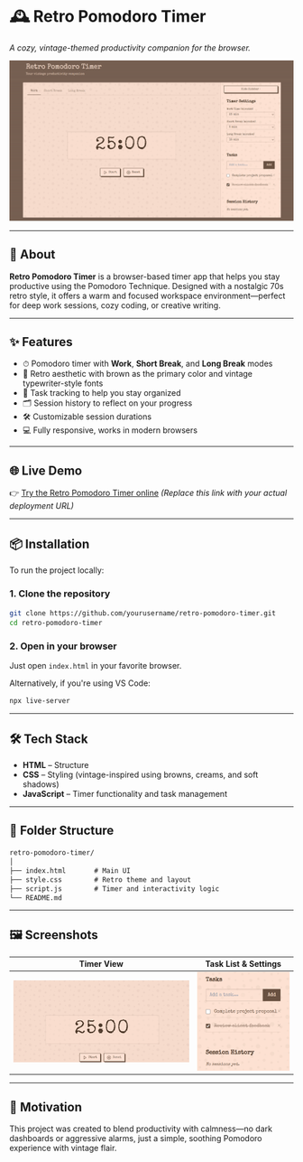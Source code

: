 # 🕰️ Retro Pomodoro Timer

*A cozy, vintage-themed productivity companion for the browser.*

![App Screenshot](./hero-image.png)

---

## 🎯 About

**Retro Pomodoro Timer** is a browser-based timer app that helps you stay productive using the Pomodoro Technique. Designed with a nostalgic 70s retro style, it offers a warm and focused workspace environment—perfect for deep work sessions, cozy coding, or creative writing.

---

## ✨ Features

* ⏱ Pomodoro timer with **Work**, **Short Break**, and **Long Break** modes
* 🎨 Retro aesthetic with brown as the primary color and vintage typewriter-style fonts
* 🧠 Task tracking to help you stay organized
* 🗂 Session history to reflect on your progress
* 🛠 Customizable session durations
* 💻 Fully responsive, works in modern browsers

---

## 🌐 Live Demo

👉 [Try the Retro Pomodoro Timer online](https://your-live-demo-link.com)
*(Replace this link with your actual deployment URL)*

---

## 📦 Installation

To run the project locally:

### 1. Clone the repository

```bash
git clone https://github.com/yourusername/retro-pomodoro-timer.git
cd retro-pomodoro-timer
```

### 2. Open in your browser

Just open `index.html` in your favorite browser.

Alternatively, if you're using VS Code:

```bash
npx live-server
```

---

## 🛠 Tech Stack

* **HTML** – Structure
* **CSS** – Styling (vintage-inspired using browns, creams, and soft shadows)
* **JavaScript** – Timer functionality and task management

---

## 📁 Folder Structure

```
retro-pomodoro-timer/
│
├── index.html       # Main UI
├── style.css        # Retro theme and layout
├── script.js        # Timer and interactivity logic
└── README.md
```

---

## 🖼 Screenshots

| Timer View                          | Task List & Settings                |
| ----------------------------------- | ----------------------------------- |
| ![Timer](./timer-view.png) | ![Tasks](./task-list.png) |

---

## 🧠 Motivation

This project was created to blend productivity with calmness—no dark dashboards or aggressive alarms, just a simple, soothing Pomodoro experience with vintage flair.
